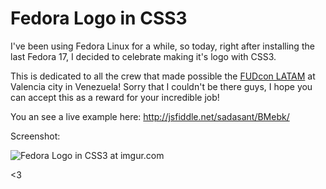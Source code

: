 # Fedora Logo in CSS3

I've been using Fedora Linux for a while,
so today, right after installing the last
Fedora 17, I decided to celebrate making
it's logo with CSS3.

This is dedicated to all the crew that
made possible the [FUDcon LATAM](http://fudconlatam.org/)
at Valencia city in Venezuela!
Sorry that I couldn't be there guys,
I hope you can accept this as a
reward for your incredible job!

You an see a live example here: <http://jsfiddle.net/sadasant/BMebk/>

Screenshot:

![[Fedora Logo in CSS3 at imgur.com](http://i.imgur.com/8Uy8v.png)](http://i.imgur.com/8Uy8v.png)

<3

